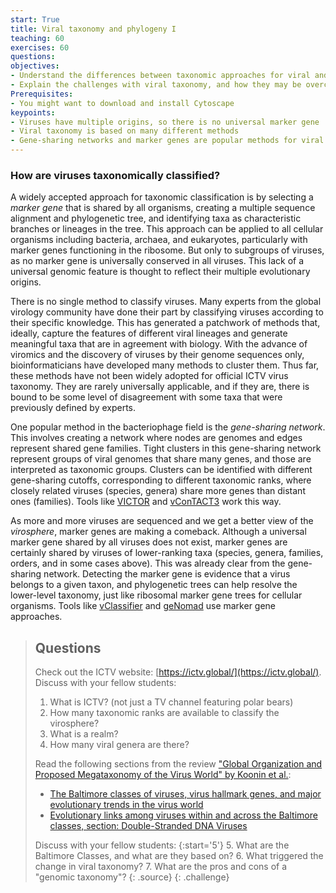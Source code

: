 ```yaml
---
start: True
title: Viral taxonomy and phylogeny I
teaching: 60
exercises: 60
questions: 
objectives:
- Understand the differences between taxonomic approaches for viral and cellular organisms
- Explain the challenges with viral taxonomy, and how they may be overcome
Prerequisites:
- You might want to download and install Cytoscape 
keypoints:
- Viruses have multiple origins, so there is no universal marker gene
- Viral taxonomy is based on many different methods
- Gene-sharing networks and marker genes are popular methods for viral taxonomy
---
```


### How are viruses taxonomically classified?

A widely accepted approach for taxonomic classification is by selecting a _marker gene_ that is shared by all organisms, creating a multiple sequence alignment and phylogenetic tree, and identifying taxa as characteristic branches or lineages in the tree. This approach can be applied to all cellular organisms including bacteria, archaea, and eukaryotes, particularly with marker genes functioning in the ribosome. But only to subgroups of viruses, as no marker gene is universally conserved in all viruses. This lack of a universal genomic feature is thought to reflect their multiple evolutionary origins.

There is no single method to classify viruses. Many experts from the global virology community have done their part by classifying viruses according to their specific knowledge. This has generated a patchwork of methods that, ideally, capture the features of different viral lineages and generate meaningful taxa that are in agreement with biology. With the advance of viromics and the discovery of viruses by their genome sequences only, bioinformaticians have developed many methods to cluster them. Thus far, these methods have not been widely adopted for official ICTV virus taxonomy. They are rarely universally applicable, and if they are, there is bound to be some level of disagreement with some taxa that were previously defined by experts.

One popular method in the bacteriophage field is the _gene-sharing network_. This involves creating a network where nodes are genomes and edges represent shared gene families. Tight clusters in this gene-sharing network represent groups of viral genomes that share many genes, and those are interpreted as taxonomic groups. Clusters can be identified with different gene-sharing cutoffs, corresponding to different taxonomic ranks, where closely related viruses (species, genera) share more genes than distant ones (families). Tools like [VICTOR](https://academic.oup.com/bioinformatics/article/33/21/3396/3933260?login=true) and [vConTACT3](https://bitbucket.org/MAVERICLab/vcontact3/src/master/) work this way.

As more and more viruses are sequenced and we get a better view of the _virosphere_, marker genes are making a comeback. Although a universal marker gene shared by all viruses does not exist, marker genes are certainly shared by viruses of lower-ranking taxa (species, genera, families, orders, and in some cases above). This was already clear from the gene-sharing network. Detecting the marker gene is evidence that a virus belongs to a given taxon, and phylogenetic trees can help resolve the lower-level taxonomy, just like ribosomal marker gene trees for cellular organisms. Tools like [vClassifier](https://www.biorxiv.org/content/10.1101/2024.05.28.596318v1.full) and [geNomad](https://portal.nersc.gov/genomad/pipeline.html) use marker gene approaches.

> ## Questions
> Check out the ICTV website: [https://ictv.global/](https://ictv.global/).
> Discuss with your fellow students:
> 1. What is ICTV? (not just a TV channel featuring polar bears)
> 2. How many taxonomic ranks are available to classify the virosphere?
> 3. What is a realm?
> 4. How many viral genera are there?
> 
> Read the following sections from the review ["Global Organization and Proposed Megataxonomy of the Virus World" by Koonin et al.](https://www.ncbi.nlm.nih.gov/pmc/articles/PMC7062200/):
> - [The Baltimore classes of viruses, virus hallmark genes, and major evolutionary trends in the virus world](https://www.ncbi.nlm.nih.gov/pmc/articles/PMC7062200/#s3title)
> - [Evolutionary links among viruses within and across the Baltimore classes, section: Double-Stranded DNA Viruses](https://www.ncbi.nlm.nih.gov/pmc/articles/PMC7062200/#s4title:~:text=of%20different%20VHGs.-,Double%2DStranded%20DNA%20Viruses,-The%20dsDNA%20viruses)
> 
> Discuss with your fellow students:
>{:start='5'}
> 5. What are the Baltimore Classes, and what are they based on?
> 6. What triggered the change in viral taxonomy?
> 7. What are the pros and cons of a "genomic taxonomy"?
> {: .source}
{: .challenge}
